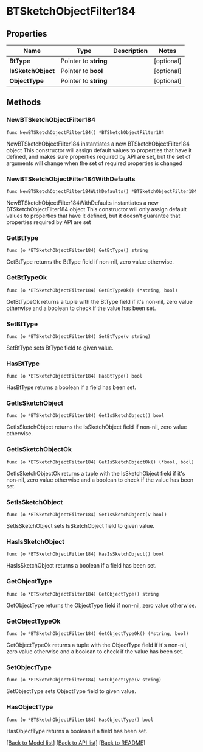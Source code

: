 # BTSketchObjectFilter184

## Properties

Name | Type | Description | Notes
------------ | ------------- | ------------- | -------------
**BtType** | Pointer to **string** |  | [optional] 
**IsSketchObject** | Pointer to **bool** |  | [optional] 
**ObjectType** | Pointer to **string** |  | [optional] 

## Methods

### NewBTSketchObjectFilter184

`func NewBTSketchObjectFilter184() *BTSketchObjectFilter184`

NewBTSketchObjectFilter184 instantiates a new BTSketchObjectFilter184 object
This constructor will assign default values to properties that have it defined,
and makes sure properties required by API are set, but the set of arguments
will change when the set of required properties is changed

### NewBTSketchObjectFilter184WithDefaults

`func NewBTSketchObjectFilter184WithDefaults() *BTSketchObjectFilter184`

NewBTSketchObjectFilter184WithDefaults instantiates a new BTSketchObjectFilter184 object
This constructor will only assign default values to properties that have it defined,
but it doesn't guarantee that properties required by API are set

### GetBtType

`func (o *BTSketchObjectFilter184) GetBtType() string`

GetBtType returns the BtType field if non-nil, zero value otherwise.

### GetBtTypeOk

`func (o *BTSketchObjectFilter184) GetBtTypeOk() (*string, bool)`

GetBtTypeOk returns a tuple with the BtType field if it's non-nil, zero value otherwise
and a boolean to check if the value has been set.

### SetBtType

`func (o *BTSketchObjectFilter184) SetBtType(v string)`

SetBtType sets BtType field to given value.

### HasBtType

`func (o *BTSketchObjectFilter184) HasBtType() bool`

HasBtType returns a boolean if a field has been set.

### GetIsSketchObject

`func (o *BTSketchObjectFilter184) GetIsSketchObject() bool`

GetIsSketchObject returns the IsSketchObject field if non-nil, zero value otherwise.

### GetIsSketchObjectOk

`func (o *BTSketchObjectFilter184) GetIsSketchObjectOk() (*bool, bool)`

GetIsSketchObjectOk returns a tuple with the IsSketchObject field if it's non-nil, zero value otherwise
and a boolean to check if the value has been set.

### SetIsSketchObject

`func (o *BTSketchObjectFilter184) SetIsSketchObject(v bool)`

SetIsSketchObject sets IsSketchObject field to given value.

### HasIsSketchObject

`func (o *BTSketchObjectFilter184) HasIsSketchObject() bool`

HasIsSketchObject returns a boolean if a field has been set.

### GetObjectType

`func (o *BTSketchObjectFilter184) GetObjectType() string`

GetObjectType returns the ObjectType field if non-nil, zero value otherwise.

### GetObjectTypeOk

`func (o *BTSketchObjectFilter184) GetObjectTypeOk() (*string, bool)`

GetObjectTypeOk returns a tuple with the ObjectType field if it's non-nil, zero value otherwise
and a boolean to check if the value has been set.

### SetObjectType

`func (o *BTSketchObjectFilter184) SetObjectType(v string)`

SetObjectType sets ObjectType field to given value.

### HasObjectType

`func (o *BTSketchObjectFilter184) HasObjectType() bool`

HasObjectType returns a boolean if a field has been set.


[[Back to Model list]](../README.md#documentation-for-models) [[Back to API list]](../README.md#documentation-for-api-endpoints) [[Back to README]](../README.md)


